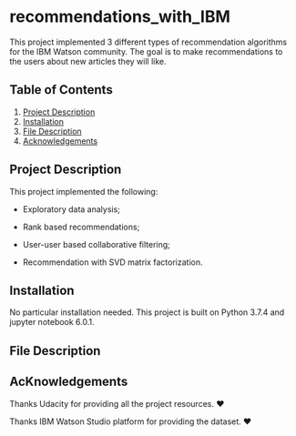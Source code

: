 # recommendations_with_IBM
This project implemented 3 different types of recommendation algorithms for the IBM Watson community. The goal is to make recommendations to the users about new articles they will like.


## Table of Contents
1. [Project Description](#desc)
2. [Installation](#installation)
3. [File Description](#files)
4. [Acknowledgements](#licensing)


## Project Description<a name="desc"></a>
This project implemented the following:

- Exploratory data analysis;

- Rank based recommendations;

- User-user based collaborative filtering;

- Recommendation with SVD matrix factorization.


## Installation <a name="installation"></a>

No particular installation needed. This project is built on Python 3.7.4 and jupyter notebook 6.0.1.


## File Description<a name="files"></a>


## AcKnowledgements<a name="licensing"></a>

Thanks Udacity for providing all the project resources. ❤

Thanks IBM Watson Studio platform for providing the dataset. ❤

